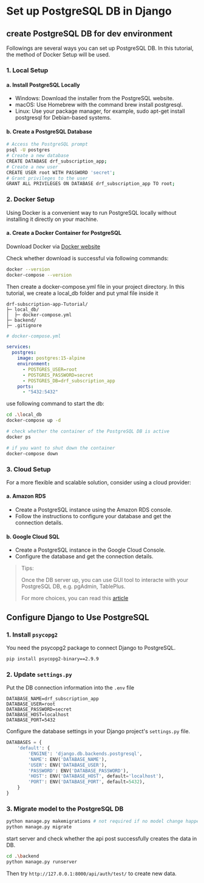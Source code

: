 # Set up PostgreSQL DB in Django

## create PostgreSQL DB for dev environment

Followings are several ways you can set up PostgreSQL DB.
In this tutorial, the method of Docker Setup will be used.

### 1. Local Setup

#### a. Install PostgreSQL Locally

* Windows: Download the installer from the PostgreSQL website.
* macOS: Use Homebrew with the command brew install postgresql.
* Linux: Use your package manager, for example, sudo apt-get install postgresql for Debian-based systems.

#### b. Create a PostgreSQL Database

```sh
# Access the PostgreSQL prompt
psql -U postgres
# Create a new database
CREATE DATABASE drf_subscription_app;
# Create a new user
CREATE USER root WITH PASSWORD 'secret';
# Grant privileges to the user
GRANT ALL PRIVILEGES ON DATABASE drf_subscription_app TO root;
```

### 2. Docker Setup

Using Docker is a convenient way to run PostgreSQL locally without installing it directly on your machine.

#### a. Create a Docker Container for PostgreSQL

Download Docker via [Docker website](https://www.docker.com/products/docker-desktop/)

Check whether download is successful via following commands:

```sh
docker --version
docker-compose --version
```

Then create a docker-compose.yml file in your project directory.
In this tutorial, we create a local_db folder and put ymal file inside it

```plaintext
drf-subscription-app-Tutorial/
├─ local_db/
│  ├─ docker-compose.yml
├─ backend/
├─ .gitignore
```

```yml
# docker-compose.yml

services:
  postgres:
    image: postgres:15-alpine
    environment:
      - POSTGRES_USER=root
      - POSTGRES_PASSWORD=secret
      - POSTGRES_DB=drf_subscription_app
    ports:
      - "5432:5432"
```

use following command to start the db:

```sh
cd .\local_db
docker-compose up -d

# check whether the container of the PostgreSQL DB is active
docker ps

# if you want to shut down the container
docker-compose down
```

### 3. Cloud Setup

For a more flexible and scalable solution, consider using a cloud provider:

#### a. Amazon RDS

* Create a PostgreSQL instance using the Amazon RDS console.
* Follow the instructions to configure your database and get the connection details.

#### b. Google Cloud SQL

* Create a PostgreSQL instance in the Google Cloud Console.
* Configure the database and get the connection details.

> Tips:
>
> Once the DB server up, you can use GUI tool to interacte with your PostgreSQL DB, e.g. pgAdmin, TablePlus.
>
> For more choices, you can read this [article](https://www.datensen.com/blog/postgresql/top-5-gui-tools-for-postgresql/)
>

## Configure Django to Use PostgreSQL

### 1. Install `psycopg2`

You need the psycopg2 package to connect Django to PostgreSQL.

```sh
pip install psycopg2-binary==2.9.9
```

### 2. Update `settings.py`

Put the DB connection information into the `.env` file

```env
DATABASE_NAME=drf_subscription_app
DATABASE_USER=root
DATABASE_PASSWORD=secret
DATABASE_HOST=localhost
DATABASE_PORT=5432
```

Configure the database settings in your Django project's `settings.py` file.

```python
DATABASES = {
    'default': {
        'ENGINE': 'django.db.backends.postgresql',
        'NAME': ENV('DATABASE_NAME'),
        'USER': ENV('DATABASE_USER'),
        'PASSWORD': ENV('DATABASE_PASSWORD'),
        'HOST': ENV('DATABASE_HOST', default='localhost'),
        'PORT': ENV('DATABASE_PORT', default=5432),
    }
}

```

### 3. Migrate model to the PostgreSQL DB

```sh
python manage.py makemigrations # not required if no model change happened
python manage.py migrate
```

start server and check whether the api post successfully creates the data in DB.

```sh
cd .\backend
python manage.py runserver
```

Then try `http://127.0.0.1:8000/api/auth/test/` to create new data.
